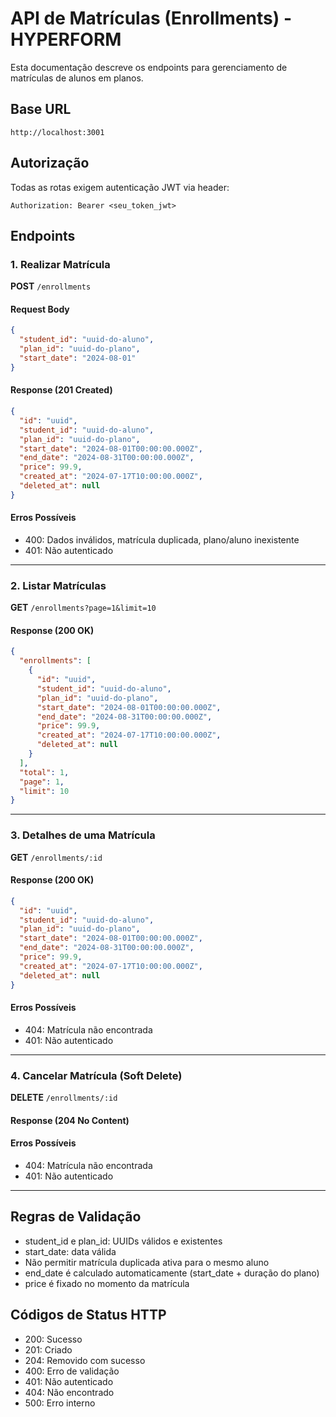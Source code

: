 # API de Matrículas (Enrollments) - HYPERFORM

Esta documentação descreve os endpoints para gerenciamento de matrículas de alunos em planos.

## Base URL

```
http://localhost:3001
```

## Autorização

Todas as rotas exigem autenticação JWT via header:

```
Authorization: Bearer <seu_token_jwt>
```

## Endpoints

### 1. Realizar Matrícula

**POST** `/enrollments`

#### Request Body

```json
{
  "student_id": "uuid-do-aluno",
  "plan_id": "uuid-do-plano",
  "start_date": "2024-08-01"
}
```

#### Response (201 Created)

```json
{
  "id": "uuid",
  "student_id": "uuid-do-aluno",
  "plan_id": "uuid-do-plano",
  "start_date": "2024-08-01T00:00:00.000Z",
  "end_date": "2024-08-31T00:00:00.000Z",
  "price": 99.9,
  "created_at": "2024-07-17T10:00:00.000Z",
  "deleted_at": null
}
```

#### Erros Possíveis

- 400: Dados inválidos, matrícula duplicada, plano/aluno inexistente
- 401: Não autenticado

---

### 2. Listar Matrículas

**GET** `/enrollments?page=1&limit=10`

#### Response (200 OK)

```json
{
  "enrollments": [
    {
      "id": "uuid",
      "student_id": "uuid-do-aluno",
      "plan_id": "uuid-do-plano",
      "start_date": "2024-08-01T00:00:00.000Z",
      "end_date": "2024-08-31T00:00:00.000Z",
      "price": 99.9,
      "created_at": "2024-07-17T10:00:00.000Z",
      "deleted_at": null
    }
  ],
  "total": 1,
  "page": 1,
  "limit": 10
}
```

---

### 3. Detalhes de uma Matrícula

**GET** `/enrollments/:id`

#### Response (200 OK)

```json
{
  "id": "uuid",
  "student_id": "uuid-do-aluno",
  "plan_id": "uuid-do-plano",
  "start_date": "2024-08-01T00:00:00.000Z",
  "end_date": "2024-08-31T00:00:00.000Z",
  "price": 99.9,
  "created_at": "2024-07-17T10:00:00.000Z",
  "deleted_at": null
}
```

#### Erros Possíveis

- 404: Matrícula não encontrada
- 401: Não autenticado

---

### 4. Cancelar Matrícula (Soft Delete)

**DELETE** `/enrollments/:id`

#### Response (204 No Content)

#### Erros Possíveis

- 404: Matrícula não encontrada
- 401: Não autenticado

---

## Regras de Validação

- student_id e plan_id: UUIDs válidos e existentes
- start_date: data válida
- Não permitir matrícula duplicada ativa para o mesmo aluno
- end_date é calculado automaticamente (start_date + duração do plano)
- price é fixado no momento da matrícula

## Códigos de Status HTTP

- 200: Sucesso
- 201: Criado
- 204: Removido com sucesso
- 400: Erro de validação
- 401: Não autenticado
- 404: Não encontrado
- 500: Erro interno
